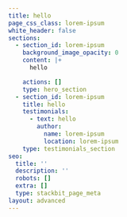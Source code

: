 ```yaml
---
title: hello
page_css_class: lorem-ipsum
white_header: false
sections:
  - section_id: lorem-ipsum
    background_image_opacity: 0
    content: |+
      hello

    actions: []
    type: hero_section
  - section_id: lorem-ipsum
    title: hello
    testimonials:
      - text: hello
        author:
          name: lorem-ipsum
          location: lorem-ipsum
    type: testimonials_section
seo:
  title: ''
  description: ''
  robots: []
  extra: []
  type: stackbit_page_meta
layout: advanced
---
```

